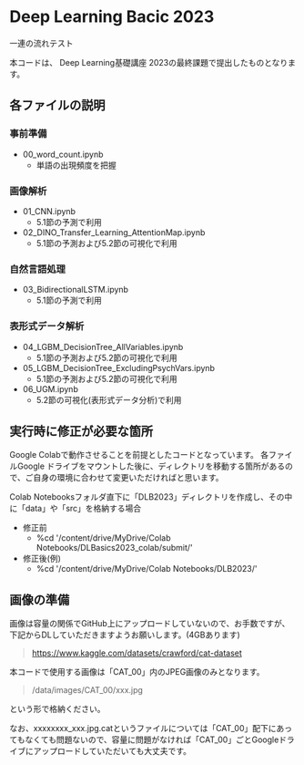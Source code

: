 # Deep Learning Bacic 2023
 
 一連の流れテスト

本コードは、
Deep Learning基礎講座 2023の最終課題で提出したものとなります。

## 各ファイルの説明

### 事前準備
- 00_word_count.ipynb
    - 単語の出現頻度を把握

### 画像解析
- 01_CNN.ipynb
    - 5.1節の予測で利用
- 02_DINO_Transfer_Learning_AttentionMap.ipynb
    - 5.1節の予測および5.2節の可視化で利用

### 自然言語処理
- 03_BidirectionalLSTM.ipynb
    - 5.1節の予測で利用 

### 表形式データ解析
- 04_LGBM_DecisionTree_AllVariables.ipynb
    - 5.1節の予測および5.2節の可視化で利用 
- 05_LGBM_DecisionTree_ExcludingPsychVars.ipynb
    - 5.1節の予測および5.2節の可視化で利用
- 06_UGM.ipynb
    - 5.2節の可視化(表形式データ分析)で利用



## 実行時に修正が必要な箇所
Google Colabで動作させることを前提としたコードとなっています。
各ファイルGoogle ドライブをマウントした後に、ディレクトリを移動する箇所があるので、ご自身の環境に合わせて変更いただければと思います。

Colab Notebooksフォルダ直下に「DLB2023」ディレクトリを作成し、その中に「data」や「src」を格納する場合
- 修正前
    - %cd '/content/drive/MyDrive/Colab Notebooks/DLBasics2023_colab/submit/'
- 修正後(例)
    - %cd '/content/drive/MyDrive/Colab Notebooks/DLB2023/'


## 画像の準備
画像は容量の関係でGitHub上にアップロードしていないので、お手数ですが、下記からDLしていただきますようお願いします。(4GBあります)
> https://www.kaggle.com/datasets/crawford/cat-dataset


本コードで使用する画像は「CAT_00」内のJPEG画像のみとなります。

> /data/images/CAT_00/xxx.jpg

という形で格納ください。

なお、xxxxxxxx_xxx.jpg.catというファイルについては「CAT_00」配下にあってもなくても問題ないので、容量に問題がなければ「CAT_00」ごとGoogleドライブにアップロードしていただいても大丈夫です。
